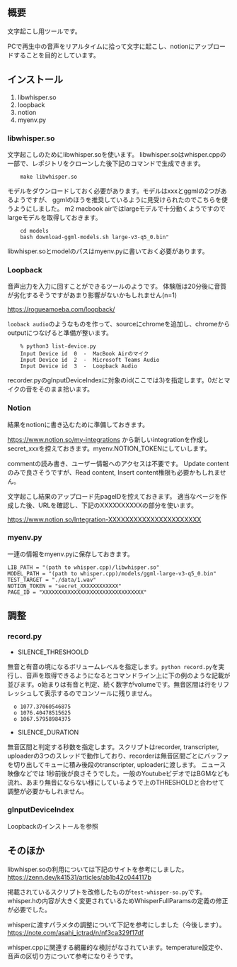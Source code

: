 

## 概要

文字起こし用ツールです。

PCで再生中の音声をリアルタイムに拾って文字に起こし、notionにアップロードすることを目的としています。

## インストール

1. libwhisper.so
2. loopback
3. notion
4. myenv.py

### libwhisper.so

文字起こしのためにlibwhisper.soを使います。
libwhisper.soはwhisper.cppの一部で、レポジトリをクローンした後下記のコマンドで生成できます。
```
	make libwhisper.so
```

モデルをダウンロードしておく必要があります。モデルはxxxとggmlの2つがあるようですが、
ggmlのほうを推奨しているように見受けられたのでこちらを使うようにしました。
m2 macbook airではlargeモデルで十分動くようですのでlargeモデルを取得しておきます。
```
	cd models
	bash download-ggml-models.sh large-v3-q5_0.bin"
```

libwhisper.soとmodelのパスはmyenv.pyに書いておく必要があります。

### Loopback

音声出力を入力に回すことができるツールのようです。
体験版は20分後に音質が劣化するそうですがあまり影響がないかもしれません(n=1)

https://rogueamoeba.com/loopback/ 

`looback audio`のようなものを作って、sourceにchromeを追加し、chromeからoutputにつなげると準備が整います。
```
	% python3 list-device.py 
	Input Device id  0  -  MacBook Airのマイク
	Input Device id  2  -  Microsoft Teams Audio
	Input Device id  3  -  Loopback Audio
```
recorder.pyのgInputDeviceIndexに対象のid(ここでは3)を指定します。0だとマイクの音をそのまま拾います。

### Notion

結果をnotionに書き込むために準備しておきます。

https://www.notion.so/my-integrations
から新しいintegrationを作成しsecret_xxxを控えておきます。myenv.NOTION_TOKENにしていします。

commentの読み書き、ユーザー情報へのアクセスは不要です。
Update contentのみで良さそうですが、Read content, Insert content権限も必要かもしれません。

文字起こし結果のアップロード先pageIDを控えておきます。
適当なページを作成した後、URLを確認し、下記のXXXXXXXXXXの部分を使います。

https://www.notion.so/Integration-XXXXXXXXXXXXXXXXXXXXXX

### myenv.py

一連の情報をmyenv.pyに保存しておきます。

```
LIB_PATH = "(path to whisper.cpp)/libwhisper.so"
MODEL_PATH = "(path to whisper.cpp)/models/ggml-large-v3-q5_0.bin"
TEST_TARGET = "./data/1.wav"
NOTION_TOKEN = "secret_XXXXXXXXXXXX"
PAGE_ID = "XXXXXXXXXXXXXXXXXXXXXXXXXXXXXXXX"
```

## 調整

### record.py

* SILENCE_THRESHOOLD

無音と有音の境になるボリュームレベルを指定します。`python record.py`を実行し、音声を取得できるようになるとコマンドライン上に下の例のような記載が並びます。o始まりは有音と判定、続く数字がvolumeです。無音区間は行をリフレッシュして表示するのでコンソールに残りません。
```
  o 1077.37060546875
  o 1076.40478515625
  o 1067.57958984375
```

* SILENCE_DURATION

無音区間と判定する秒数を指定します。スクリプトはrecorder, transcripter, uploaderの3つのスレッドで動作しており、recorderは無音区間ごとにバッファを切り出してキューに積み後段のtranscripter, uploaderに渡します。
ニュース映像などでは 1秒前後が良さそうでした。一般のYoutubeビデオではBGMなども流れ、あまり無音にならない様にしているようで上のTHRESHOLDと合わせて調整が必要かもしれません。

### gInputDeviceIndex

Loopbackのインストールを参照

## そのほか

libwhisper.soの利用については下記のサイトを参考にしました。
https://zenn.dev/k41531/articles/ab1b42c044117b

掲載されているスクリプトを改修したものが`test-whisper-so.py`です。
whisper.hの内容が大きく変更されているためWhisperFullParamsの定義の修正が必要でした。

whisperに渡すパラメタの調整について下記を参考にしました（今後します）。
https://note.com/asahi_ictrad/n/nf3ca329f17df

whisper.cppに関連する網羅的な検討がなされています。temperature設定や、音声の区切り方について参考になりそうです。
